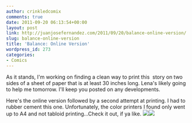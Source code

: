 ```yaml
---
author: crinkledcomix
comments: true
date: 2011-09-20 06:13:54+00:00
layout: post
link: http://juanjosefernandez.com/2011/09/20/balance-online-version/
slug: balance-online-version
title: 'Balance: Online Version'
wordpress_id: 273
categories:
- Comics
---
```


As it stands, I'm working on finding a clean way to print this  story on two sides of a sheet of paper that is at least 30 inches long. Lena's likely going to help me tomorrow. I'll keep you posted on any developments.

Here's the online version followed by a second attempt at printing. I had to rubber cement this one. Unfortunately, the color printers I found only went up to A4 and not tabloid printing...Check it out, if ya like.
[![](http://fernandezjuanjose.files.wordpress.com/2011/09/balance-long1.jpg)](http://fernandezjuanjose.files.wordpress.com/2011/09/balance-long1.jpg)[![](http://fernandezjuanjose.files.wordpress.com/2011/09/dsc_0162.jpg)](http://fernandezjuanjose.files.wordpress.com/2011/09/dsc_0162.jpg)
